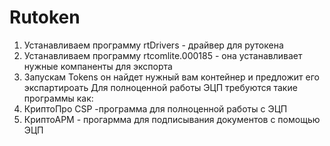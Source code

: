 # Rutoken
1. Устанавливаем программу rtDrivers - драйвер для рутокена
2. Устанавливаем программу rtcomlite.000185 - она устанавливает нужные компаненты для экспорта
3. Запускам Tokens он найдет нужный вам контейнер и предложит его экспартироать
Для полноценной работы ЭЦП требуются такие программы как:
1. КриптоПро CSP -программа для полноценной работы с ЭЦП
2. КриптоАРМ - прогармма для подписывания документов с помощью ЭЦП
